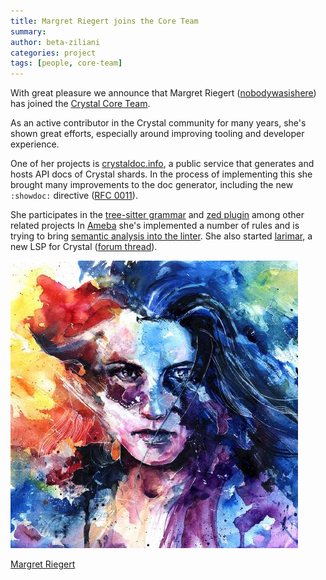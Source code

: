 ```yaml
---
title: Margret Riegert joins the Core Team
summary:
author: beta-ziliani
categories: project
tags: [people, core-team]
---
```


With great pleasure we announce that Margret Riegert ([nobodywasishere](https://github.com/nobodywasishere)) has joined the [Crystal Core Team](/team).

As an active contributor in the Crystal community for many years, she's shown great efforts, especially around improving tooling and developer experience.

One of her projects is [crystaldoc.info](https://www.crystaldoc.info/), a public service that generates and hosts API docs of Crystal shards.
In the process of implementing this she brought many improvements to the doc generator, including the new `:showdoc:` directive ([RFC 0011](https://github.com/crystal-lang/rfcs/pull/11)).

She participates in the [tree-sitter grammar](https://github.com/crystal-lang-tools/tree-sitter-crystal) and [zed plugin](https://github.com/crystal-lang-tools/zed-crystal) among other related projects
In [Ameba](https://github.com/crystal-ameba/ameba) she's implemented a number of rules and is trying to bring [semantic analysis into the linter](https://github.com/crystal-ameba/ameba/issues/513).
She also started [larimar](https://github.com/nobodywasishere/larimar), a new LSP for Crystal ([forum thread](https://forum.crystal-lang.org/t/why-isnt-there-an-lsp-for-crystal/7687)).

<div class="testimonial-profile">
  <img src="/assets/authors/nobodywasishere.jpg" alt="Margret Riegert's avatar">
  <p><a href="https://github.com/nobodywasishere">Margret Riegert</a></p>
</div>

